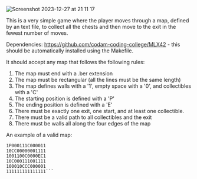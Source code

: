 ![Screenshot 2023-12-27 at 21 11 17](https://github.com/KrolPolski/so_long/assets/47835762/633b2c74-c9c0-4e39-a5c0-14eb8e2c0246)

This is a very simple game where the player moves through a map, defined by an text file, to collect all the chests and then move to the exit in the fewest number of moves.

Dependencies:
https://github.com/codam-coding-college/MLX42 - this should be automatically installed using the Makefile.

It should accept any map that follows the following rules:
1) The map must end with a .ber extension
2) The map must be rectangular (all the lines must be the same length)
3) The map defines walls with a '1', empty space with a '0', and collectibles with a 'C'
4) The starting position is defined with a 'P'
5) The ending position is defined with a 'E'
6) There must be exactly one exit, one start, and at least one collectible.
7) There must be a valid path to all collectibles and the exit
8) There must be walls all along the four edges of the map

An example of a valid map:
```111111111111111
1P000111C000011
10CC00000001111
1001100C0000EC1
10C000111001111
100010CCC000001
111111111111111```


